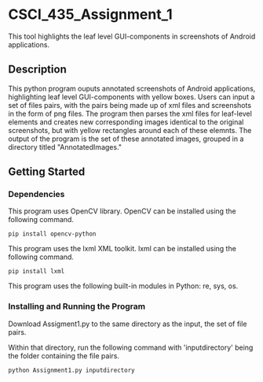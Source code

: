 # CSCI_435_Assignment_1
This tool highlights the leaf level GUI-components in screenshots of Android applications. 

## Description
This python program ouputs annotated screenshots of Android applications, highlighting leaf level GUI-components with yellow boxes. 
Users can input a set of files pairs, with the pairs being made up of xml files and screenshots in the form of png files. The program then parses the xml files for leaf-level elements and creates new corresponding images identical to the original screenshots, but with yellow rectangles around each of these elemnts. The output of the program is the set of these annotated images, grouped in a directory titled "AnnotatedImages." 

## Getting Started

### Dependencies
This program uses OpenCV library. OpenCV can be installed using the following command.
```
pip install opencv-python
```

This program uses the lxml XML toolkit. lxml can be installed using the following command.
```
pip install lxml
```

This program uses the following built-in modules in Python: re, sys, os.

### Installing and Running the Program
Download Assigment1.py to the same directory as the input, the set of file pairs. 

Within that directory, run the following command with 'inputdirectory' being the folder containing the file pairs.
```
python Assignment1.py inputdirectory
```





